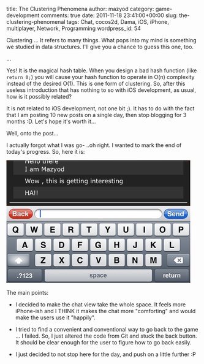 title: The Clustering Phenomena
author: mazyod
category: game-development
comments: true
date: 2011-11-18 23:41:00+00:00
slug: the-clustering-phenomenal
tags: Chat, cocos2d, Dama, iOS, iPhone, multiplayer, Network, Programming
wordpress_id: 54

Clustering ... It refers to many things. What pops into my mind is something we studied in data structures. I'll give you a chance to guess this one, too.

...

Yes! It is the magical hash table. When you design a bad hash function (like `return 0;`) you will cause your hash function to operate in O(n) complexity instead of the desired O(1). This is one form of clustering. So, after this useless introduction that has nothing to so with iOS development, as usual, how is it possibly related?

It is not related to iOS development, not one bit ;). It has to do with the fact that I am posting 10 new posts on a single day, then stop blogging for 3 months :D. Let's hope it's worth it...

Well, onto the post...

I actually forgot what I was go- ..oh right. I wanted to mark the end of today's progress. So, here it is:

[![image](/images/screen-shot-2011-11-19-at-2-25-46-am.png)](/images/screen-shot-2011-11-19-at-2-25-46-am.png)

The main points:
	
  * I decided to make the chat view take the whole space. It feels more iPhone-ish and I THINK it makes the chat more "comforting" and would make the users use it "happily".

	
  * I tried to find a convenient and conventional way to go back to the game ... I failed. So, I just altered the code from Git and stuck the back button. It should be clear enough for the user to figure how to go back easily.

	
  * I just decided to not stop here for the day, and push on a little further :P



